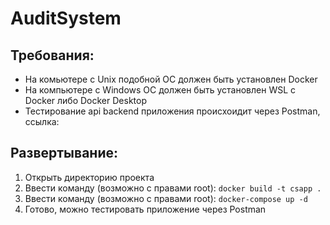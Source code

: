 # AuditSystem
## Требования:
- На комьютере с Unix подобной ОС должен быть установлен Docker
- На компьютере с Windows ОС должен быть установлен WSL с Docker либо Docker Desktop
- Тестирование api backend приложения происхоидит через Postman, ссылка:

## Развертывание:
1. Открыть директорию проекта
2. Ввести команду (возможно с правами root): `docker build -t csapp .`
3. Ввести команду (возможно с правами root): `docker-compose up -d`
4. Готово, можно тестировать приложение через Postman
